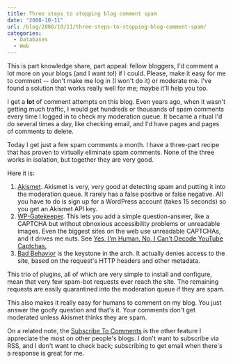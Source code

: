 ```yaml
---
title: Three steps to stopping blog comment spam
date: "2008-10-11"
url: /blog/2008/10/11/three-steps-to-stopping-blog-comment-spam/
categories:
  - Databases
  - Web
---
```

This is part knowledge share, part appeal: fellow bloggers, I'd comment a lot more on your blogs (and I want to!) if I could. Please, make it easy for me to comment -- don't make me log in (I won't do it) or moderate me. I've found a solution that works really well for me; maybe it'll help you too.

<!--more-->

I get a **lot** of comment attempts on this blog. Even years ago, when it wasn't getting much traffic, I would get hundreds or thousands of spam comments every time I logged in to check my moderation queue. It became a ritual I'd do several times a day, like checking email, and I'd have pages and pages of comments to delete.

Today I get just a few spam comments a month. I have a three-part recipe that has proven to virtually eliminate spam comments. None of the three works in isolation, but together they are very good.

Here it is:

1.  [Akismet](http://akismet.com/). Akismet is very, very good at detecting spam and putting it into the moderation queue. It rarely has a false positive or false negative. All you have to do is sign up for a WordPress account (takes 15 seconds) so you get an Akismet API key.
2.  [WP-Gatekeeper](http://www.meyerweb.com/eric/tools/wordpress/wp-gatekeeper.html). This lets you add a simple question-answer, like a CAPTCHA but without obnoxious accessibility problems or unreadable images. Even the biggest sites on the web use unreadable CAPTCHAs, and it drives me nuts. See [Yes, I'm Human. No, I Can't Decode YouTube Captchas.](http://www.rimmkaufman.com/rkgblog/2008/09/15/illegible-captchas/)
3.  [Bad Behavior](http://www.bad-behavior.ioerror.us/) is the keystone in the arch. It actually denies access to the site, based on the request's HTTP headers and other metadata.

This trio of plugins, all of which are very simple to install and configure, mean that very few spam-bot requests ever reach the site. The remaining requests are easily quarantined into the moderation queue if they are spam.

This also makes it really easy for humans to comment on my blog. You just answer the goofy question and that's it. Your comments don't get moderated unless Akismet thinks they are spam.

On a related note, the [Subscribe To Comments](http://txfx.net/code/wordpress/subscribe-to-comments/) is the other feature I appreciate the most on other people's blogs. I don't want to subscribe via RSS, and I don't want to check back; subscribing to get email when there's a response is great for me.


